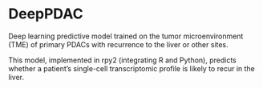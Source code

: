 # DeepPDAC
Deep learning predictive model trained on the tumor microenvironment (TME) of primary PDACs with recurrence to the liver or other sites.

This model, implemented in rpy2 (integrating R and Python), predicts whether a patient’s single-cell transcriptomic profile is likely to recur in the liver.
